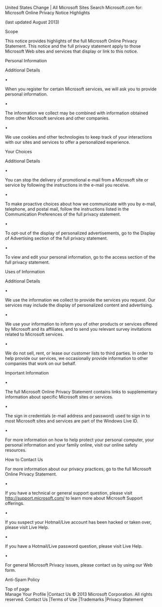 United States Change | All Microsoft Sites Search Microsoft.com for:  
Microsoft Online Privacy Notice Highlights

  
(last updated August 2013)

  
Scope  

This notice provides highlights of the full Microsoft Online Privacy Statement. This notice and the full privacy statement apply to those Microsoft Web sites and services that display or link to this notice.

Personal Information  

Additional Details

•

When you register for certain Microsoft services, we will ask you to provide personal information.

•

The information we collect may be combined with information obtained from other Microsoft services and other companies.

•

We use cookies and other technologies to keep track of your interactions with our sites and services to offer a personalized experience.

Your Choices  

Additional Details

•

You can stop the delivery of promotional e-mail from a Microsoft site or service by following the instructions in the e-mail you receive.

•

To make proactive choices about how we communicate with you by e-mail, telephone, and postal mail, follow the instructions listed in the Communication Preferences of the full privacy statement.

•

To opt-out of the display of personalized advertisements, go to the Display of Advertising section of the full privacy statement.

•

To view and edit your personal information, go to the access section of the full privacy statement.

Uses of Information  

Additional Details

•

We use the information we collect to provide the services you request. Our services may include the display of personalized content and advertising.

•

We use your information to inform you of other products or services offered by Microsoft and its affiliates, and to send you relevant survey invitations related to Microsoft services.

•

We do not sell, rent, or lease our customer lists to third parties. In order to help provide our services, we occasionally provide information to other companies that work on our behalf.

Important Information  

•

The full Microsoft Online Privacy Statement contains links to supplementary information about specific Microsoft sites or services.

•

The sign in credentials (e-mail address and password) used to sign in to most Microsoft sites and services are part of the Windows Live ID.

•

For more information on how to help protect your personal computer, your personal information and your family online, visit our online safety resources.

How to Contact Us  

For more information about our privacy practices, go to the full Microsoft Online Privacy Statement.

•

If you have a technical or general support question, please visit http://support.microsoft.com/ to learn more about Microsoft Support offerings.

•

If you suspect your Hotmail/Live account has been hacked or taken over, please visit Live Help.

•

If you have a Hotmail/Live password question, please visit Live Help.

•

For general Microsoft Privacy issues, please contact us by using our Web form.

Anti-Spam Policy

Top of page  
Manage Your Profile |Contact Us © 2013 Microsoft Corporation. All rights reserved. Contact Us |Terms of Use |Trademarks |Privacy Statement